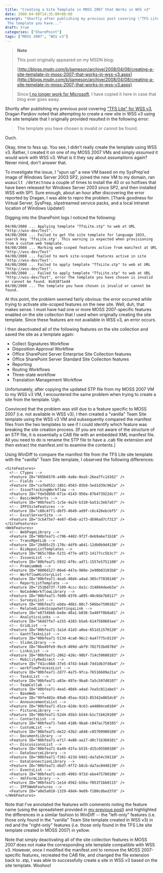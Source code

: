 ```yaml
---
title: "Creating a Site Template in MOSS 2007 that Works in WSS v3"
date: 2008-04-08T14:35:00+08:00
excerpt: "Shortly after publishing my previous post covering \"TFS Lite\" for WSS v3 , Dragan Panjkov noted that attempting to create a new site in WSS v3 using the site template that I originally provided resulted in the following error: 
 The template you have..."
draft: true
categories: ["SharePoint"]
tags: ["MOSS 2007", "WSS v3"]
---
```


> **Note**
> 
> 
> 	This post originally appeared on my MSDN blog:  
>   
> 
> 
> [http://blogs.msdn.com/b/jjameson/archive/2008/04/08/creating-a-site-template-in-moss-2007-that-works-in-wss-v3.aspx](http://blogs.msdn.com/b/jjameson/archive/2008/04/08/creating-a-site-template-in-moss-2007-that-works-in-wss-v3.aspx)
> 
> 
> Since
> 	[I no longer work for Microsoft](/blog/jjameson/2011/09/02/last-day-with-microsoft), I have copied it here in case that blog 
> 	ever goes away.


Shortly after publishing my previous post covering ["TFS Lite" 
for WSS v3](/blog/jjameson/2008/04/07/tfs-lite-for-wss-v3), Dragan Panjkov noted that attempting to create a new site in WSS  v3 using the site template that I originally provided resulted in the following  error:


> The template you have chosen is invalid or cannot be found.


Ouch.

Okay, time to fess up. You see, I didn't really create the template using WSS  v3. Rather, I created it on one of my MOSS 2007 VMs and simply *assumed*  it would work with WSS v3. What is it they say about assumptions again? Never mind,  don't answer that.

To investigate the issue, I "spun up" a new VM based on my SysPrep'ed image of  Windows Server 2003 SP2, joined the new VM to my domain, ran <kbd>wuauclt /detectnow</kbd>  a couple of times to install the 40 or so hotfixes that have been released for Windows  Server 2003 since SP2, and then installed WSS with SP1. Sure enough, about an hour  after discovering the error reported by Dragan, I was able to repro the problem.  [Thank goodness for Virtual Server, SysPrep, slipstreamed service packs, and a local  intranet location of Windows Update!]

Digging into the SharePoint logs I noticed the following:



    04/08/2008 ... Applying template "TfsLite.stp" to web at URL "http://wss-dev/Test".	 
    04/08/2008 ... Failed to get the site template for language 1033, search key 'TfsLite.stp'. This warning is expected when provisioning from a custom web template.
    04/08/2008 ... Marking web-scoped features active from manifest at URL "http://wss-dev/Test"
    04/08/2008 ... Failed to mark site-scoped features active in site 'http://wss-dev/Test'.
    04/08/2008 ... Failed to apply template "TfsLite.stp" to web at URL "http://wss-dev/Test".
    04/08/2008 ... Failed to apply template "TfsLite.stp" to web at URL "http://wss-dev/Test", error The template you have chosen is invalid or cannot be found. 0x81071e44
    04/08/2008 ... The template you have chosen is invalid or cannot be found.



At this point, the problem seemed fairly obvious: the error occurred while trying  to activate site-scoped features on the new site. Well, duh, that makes sense. I  must have had one or more MOSS 2007-specific features enabled on the site collection  that I used when originally creating the site template. Since these features are  not available in WSS v3, an error occurs.

I then deactivated all of the following features on the site collection and saved  the site as a template again:

- Collect Signatures Workflow
- Disposition Approval Workflow
- Office SharePoint Server Enterprise Site Collection features
- Office SharePoint Server Standard Site Collection features
- Reporting
- Routing Workflows
- Three-state workflow
- Translation Management Workflow


Unfortunately, after copying the updated STP file from my MOSS 2007 VM to my  WSS v3 VM, I encountered the same problem when trying to create a site from the  template. Ugh.

Convinced that the problem was still due to a feature specific to MOSS 2007 (i.e.  not available in WSS v3), I then created a "vanilla" Team Site template using the  WSS v3 VM and subsequently compared the manifest files from the two templates to  see if I could identify which feature was breaking the site creation process. [If  you are not aware of the structure of an STP file, it is essentially a CAB file  with an embedded XML manifest file. All you need to do is rename the STP file to  have a .cab file extension and then extract the manifest.xml to examine the contents.]

Using WinDiff to compare the manifest file from the TFS Lite site template with  the "vanilla" Team Site template, I observed the following differences:



    <SiteFeatures>
      <!-- CTypes -->
      <Feature ID="695b6570-a48b-4a8e-8ea5-26ea7fc1d162" />
      <!-- Fields -->
      <Feature ID="ca7bd552-10b1-4563-85b9-5ed1d39c962a" />
      <!-- IssueTrackingWorkflow -->
      <Feature ID="fde5d850-671e-4143-950a-87b473922dc7" />
      <!-- BasicWebParts -->
      <Feature ID="00bfea71-1c5e-4a24-b310-ba51c3eb7a57" />
      <!-- IPFSSiteFeatures -->
      <Feature ID="c88c4ff1-dbf5-4649-ad9f-c6c426ebcbf5" />
      <!-- ExcelServerSite -->
      <Feature ID="3cb475e7-4e87-45eb-a1f3-db96ad7cf313" />
    </SiteFeatures>
    <WebFeatures>
      <!-- WebPageLibrary -->
      <Feature ID="00bfea71-c796-4402-9f2f-0eb9a6e71b18" />
      <!-- TransMgmtLib -->
      <Feature ID="29d85c25-170c-4df9-a641-12db0b9d4130" />
      <!-- BizAppsListTemplates -->
      <Feature ID="065c78be-5231-477e-a972-14177cc5b3c7" />
      <!-- IssuesList -->
      <Feature ID="00bfea71-5932-4f9c-ad71-1557e5751100" />
      <!-- PremiumWeb -->
      <Feature ID="0806d127-06e6-447a-980e-2e90b03101b8" />
      <!-- WorkflowHistoryList -->
      <Feature ID="00bfea71-4ea5-48d4-a4ad-305cf7030140" />
      <!-- ReportListTemplate -->
      <Feature ID="2510d73f-7109-4ccc-8a1c-314894deeb3a" />
      <!-- NoCodeWorkflowLibrary -->
      <Feature ID="00bfea71-f600-43f6-a895-40c0de7b0117" />
      <!-- SurveysList -->
      <Feature ID="00bfea71-eb8a-40b1-80c7-506be7590102" />
      <!-- RelatedLinksScopeSettingsLink -->
      <Feature ID="e8734bb6-be8e-48a1-b036-5a40ff0b8a81" />
      <!-- AnalyticsLinks -->
      <Feature ID="56dd7fe7-a155-4283-b5e6-6147560601ee" />
      <!-- GridList -->
      <Feature ID="00bfea71-3a1d-41d3-a0ee-651d11570120" />
      <!-- GanttTasksList -->
      <Feature ID="00bfea71-513d-4ca0-96c2-6a47775c0119" />
      <!-- SlideLibrary -->
      <Feature ID="0be49fe9-9bc9-409d-abf9-702753bd878d" />
      <!-- LinksList -->
      <Feature ID="00bfea71-2062-426c-90bf-714c59600103" />
      <!-- MobilityRedirect -->
      <Feature ID="f41cc668-37e5-4743-b4a8-74d1db3fd8a4" />
      <!-- workflowProcessList -->
      <Feature ID="00bfea71-2d77-4a75-9fca-76516689e21a" />
      <!-- TasksList -->
      <Feature ID="00bfea71-a83e-497e-9ba0-7a5c597d0107" />
      <!-- TeamCollab -->
      <Feature ID="00bfea71-4ea5-48d4-a4ad-7ea5c011abe5" />
      <!-- BaseWeb -->
      <Feature ID="99fe402e-89a0-45aa-9163-85342e865dc8" />
      <!-- AnnouncementsList -->
      <Feature ID="00bfea71-d1ce-42de-9c63-a44004ce0104" />
      <!-- PictureLibrary -->
      <Feature ID="00bfea71-52d4-45b3-b544-b1c71b620109" />
      <!-- ContactsList -->
      <Feature ID="00bfea71-7e6d-4186-9ba8-c047ac750105" />
      <!-- CustomList -->
      <Feature ID="00bfea71-de22-43b2-a848-c05709900100" />
      <!-- DocumentLibrary -->
      <Feature ID="00bfea71-e717-4e80-aa17-d0c71b360101" />
      <!-- DiscussionsList -->
      <Feature ID="00bfea71-6a49-43fa-b535-d15c05500108" />
      <!-- DataSourceLibrary -->
      <Feature ID="00bfea71-f381-423d-b9d1-da7a54c50110" />
      <!-- DataConnectionLibrary -->
      <Feature ID="00bfea71-dbd7-4f72-b8cb-da7ac0440130" />
      <!-- EventsList -->
      <Feature ID="00bfea71-ec85-4903-972d-ebe475780106" />
      <!-- XmlFormLibrary -->
      <Feature ID="00bfea71-1e1d-4562-b56a-f05371bb0115" />
      <!-- IPFSWebFeatures -->
      <Feature ID="a0e5a010-1329-49d4-9e09-f280cdbed37d" />
    </WebFeatures>



Note that I've annotated the features with comments noting the feature name (using  the spreadsheet provided in [my previous post](/blog/jjameson/2008/04/08/enumerating-feature-definitions-in-wss-v3-and-moss-2007)) and highlighted the differences in a similar fashion to WinDiff  -- the "left-only" features (i.e. those only found  in the "vanilla" Team Site template created in WSS v3) in red and the "right-only" features (i.e. those only found  in the TFS Lite site template created in MOSS 2007) in yellow.

Note that simply deactivating all of the site collection features in MOSS 2007  does not make the corresponding site template compatible with WSS v3. However, once  I modified the manifest.xml to remove the MOSS 2007-specific features, recreated  the CAB file, and changed the file extension back to .stp, I was able to successfully  create a site in WSS v3 based on the site template. Woohoo!

